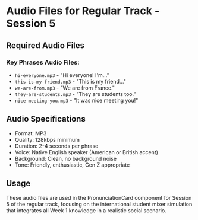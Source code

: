 # Audio Files for Regular Track - Session 5

## Required Audio Files

### Key Phrases Audio Files:
- `hi-everyone.mp3` - "Hi everyone! I'm..."
- `this-is-my-friend.mp3` - "This is my friend..."
- `we-are-from.mp3` - "We are from France."
- `they-are-students.mp3` - "They are students too."
- `nice-meeting-you.mp3` - "It was nice meeting you!"

## Audio Specifications
- Format: MP3
- Quality: 128kbps minimum
- Duration: 2-4 seconds per phrase
- Voice: Native English speaker (American or British accent)
- Background: Clean, no background noise
- Tone: Friendly, enthusiastic, Gen Z appropriate

## Usage
These audio files are used in the PronunciationCard component for Session 5 of the regular track, focusing on the international student mixer simulation that integrates all Week 1 knowledge in a realistic social scenario.
